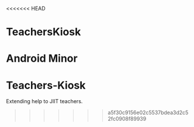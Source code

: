 <<<<<<< HEAD
# TeachersKiosk
Android Minor
=======
# Teachers-Kiosk
Extending help to JIIT teachers.
>>>>>>> a5f30c9156e02c5537bdea3d2c52fc0908f89939
